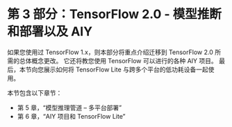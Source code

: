 # 第 3 部分：TensorFlow 2.0 - 模型推断和部署以及 AIY

如果您使用过 TensorFlow 1.x，则本部分将重点介绍迁移到 TensorFlow 2.0 所需的总体概念更改。 它还将教您使用 TensorFlow 可以进行的各种 AIY 项目。 最后，本节向您展示如何将 TensorFlow Lite 与跨多个平台的低功耗设备一起使用。

本节包含以下章节：

*   第 5 章，“模型推理管道 – 多平台部署”
*   第 6 章，“AIY 项目和 TensorFlow Lite”